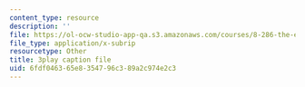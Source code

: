 ```yaml
---
content_type: resource
description: ''
file: https://ol-ocw-studio-app-qa.s3.amazonaws.com/courses/8-286-the-early-universe-fall-2013/6fdf046365e8354796c389a2c974e2c3_6b83DypBeYg.srt
file_type: application/x-subrip
resourcetype: Other
title: 3play caption file
uid: 6fdf0463-65e8-3547-96c3-89a2c974e2c3
---
```

